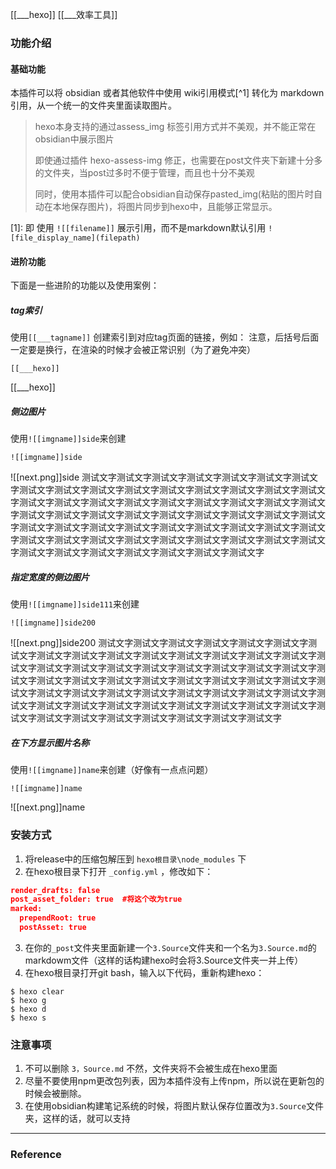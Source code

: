 [[___hexo]]
[[___效率工具]]


### 功能介绍

#### 基础功能

本插件可以将 obsidian 或者其他软件中使用 wiki引用模式[^1] 转化为 markdown引用，从一个统一的文件夹里面读取图片。

>hexo本身支持的通过assess_img 标签引用方式并不美观，并不能正常在obsidian中展示图片
>
>即使通过插件 hexo-assess-img 修正，也需要在post文件夹下新建十分多的文件夹，当post过多时不便于管理，而且也十分不美观
>
>同时，使用本插件可以配合obsidian自动保存pasted_img(粘贴的图片时自动在本地保存图片)，将图片同步到hexo中，且能够正常显示。

[1]: 即 使用 `![[filename]]` 展示引用，而不是markdown默认引用 `![file_display_name](filepath)`

#### 进阶功能

下面是一些进阶的功能以及使用案例：

##### tag索引

使用`[[___tagname]]` 创建索引到对应tag页面的链接，例如：
注意，后括号后面一定要是换行，在渲染的时候才会被正常识别（为了避免冲突）


```
[[___hexo]] 
```
[[___hexo]]

##### 侧边图片

使用`![[imgname]]side`来创建
```
![[imgname]]side
```

![[next.png]]side
测试文字测试文字测试文字测试文字测试文字测试文字测试文字测试文字测试文字测试文字测试文字测试文字测试文字测试文字测试文字测试文字测试文字测试文字测试文字测试文字测试文字测试文字测试文字测试文字测试文字测试文字测试文字测试文字测试文字测试文字测试文字测试文字测试文字测试文字测试文字测试文字测试文字测试文字测试文字测试文字测试文字测试文字测试文字测试文字测试文字测试文字测试文字测试文字测试文字测试文字测试文字测试文字测试文字测试文字测试文字测试文字测试文字测试文字测试文字

##### 指定宽度的侧边图片

使用`![[imgname]]side111`来创建
```
![[imgname]]side200
```

![[next.png]]side200
测试文字测试文字测试文字测试文字测试文字测试文字测试文字测试文字测试文字测试文字测试文字测试文字测试文字测试文字测试文字测试文字测试文字测试文字测试文字测试文字测试文字测试文字测试文字测试文字测试文字测试文字测试文字测试文字测试文字测试文字测试文字测试文字测试文字测试文字测试文字测试文字测试文字测试文字测试文字测试文字测试文字测试文字测试文字测试文字测试文字测试文字测试文字测试文字测试文字测试文字测试文字测试文字测试文字测试文字测试文字测试文字测试文字测试文字测试文字

##### 在下方显示图片名称

使用`![[imgname]]name`来创建（好像有一点点问题）
```
![[imgname]]name
```

![[next.png]]name



### 安装方式

1. 将release中的压缩包解压到 `hexo根目录\node_modules` 下 
2. 在hexo根目录下打开 `_config.yml` ，修改如下：

```json
render_drafts: false
post_asset_folder: true  #将这个改为true
marked:
  prependRoot: true
  postAsset: true
```

3. 在你的`_post`文件夹里面新建一个`3.Source`文件夹和一个名为`3.Source.md`的markdowm文件（这样的话构建hexo时会将3.Source文件夹一并上传）
4. 在hexo根目录打开git bash，输入以下代码，重新构建hexo：

```git
$ hexo clear
$ hexo g
$ hexo d
$ hexo s
```

### 注意事项

1. 不可以删除 `3，Source.md` 不然，文件夹将不会被生成在hexo里面
2. 尽量不要使用npm更改包列表，因为本插件没有上传npm，所以说在更新包的时候会被删除。
3. 在使用obsidian构建笔记系统的时候，将图片默认保存位置改为`3.Source`文件夹，这样的话，就可以支持






<!-- more -->

----
### Reference